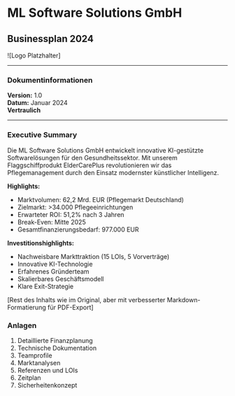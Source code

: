 # ML Software Solutions GmbH
## Businessplan 2024

![Logo Platzhalter]

---
### Dokumentinformationen
**Version:** 1.0  
**Datum:** Januar 2024  
**Vertraulich**

---
### Executive Summary

Die ML Software Solutions GmbH entwickelt innovative KI-gestützte Softwarelösungen für den Gesundheitssektor. Mit unserem Flaggschiffprodukt ElderCarePlus revolutionieren wir das Pflegemanagement durch den Einsatz modernster künstlicher Intelligenz.

**Highlights:**
- Marktvolumen: 62,2 Mrd. EUR (Pflegemarkt Deutschland)
- Zielmarkt: >34.000 Pflegeeinrichtungen
- Erwarteter ROI: 51,2% nach 3 Jahren
- Break-Even: Mitte 2025
- Gesamtfinanzierungsbedarf: 977.000 EUR

**Investitionshighlights:**
- Nachweisbare Markttraktion (15 LOIs, 5 Vorverträge)
- Innovative KI-Technologie
- Erfahrenes Gründerteam
- Skalierbares Geschäftsmodell
- Klare Exit-Strategie

[Rest des Inhalts wie im Original, aber mit verbesserter Markdown-Formatierung für PDF-Export]

### Anlagen
1. Detaillierte Finanzplanung
2. Technische Dokumentation
3. Teamprofile
4. Marktanalysen
5. Referenzen und LOIs
6. Zeitplan
7. Sicherheitenkonzept 